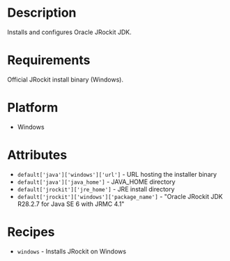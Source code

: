 # Description

Installs and configures Oracle JRockit JDK.

# Requirements

Official JRockit install binary (Windows).

# Platform

* Windows

# Attributes

* `default['java']['windows']['url']` - URL hosting the installer binary
* `default['java']['java_home']` - JAVA_HOME directory
* `default['jrockit']['jre_home']` - JRE install directory
* `default['jrockit']['windows']['package_name']` - "Oracle JRockit JDK R28.2.7 for Java SE 6 with JRMC 4.1"

# Recipes

* `windows` - Installs JRockit on Windows
